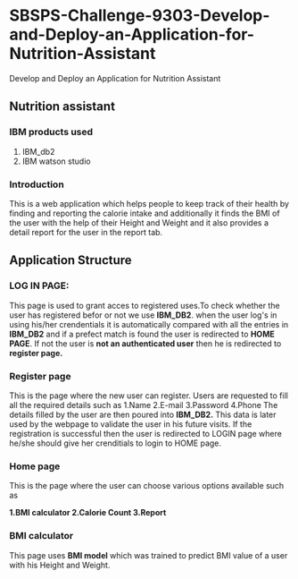 # SBSPS-Challenge-9303-Develop-and-Deploy-an-Application-for-Nutrition-Assistant
Develop and Deploy an Application for Nutrition Assistant

## Nutrition assistant

### IBM products used
1. IBM_db2
2. IBM watson studio
### Introduction

This is a web application which helps people to keep track of their health by finding and reporting the calorie intake and additionally it finds the BMI of the user with the help of their Height and Weight and it also provides a detail report for the user in the report tab.

## Application Structure

### LOG IN PAGE:
This page is used to grant acces to registered uses.To check whether the user has registered befor or not we use  **IBM_DB2**.
when the user log's in using his/her crendentials it is automatically compared with all the entries in **IBM_DB2** and if a prefect match is found the user is redirected to **HOME PAGE**. 
If not the user is **not an authenticated user** then he is redirected to **register page.**

### Register page

This is the page where the new user can register. 
Users are requested to fill all the required details such as 
1.Name
2.E-mail
3.Password
4.Phone
The details filled by the user are then poured into **IBM_DB2.**
This data is later used by the webpage to validate the user in his future visits.
If the registration is successful then the user is redirected to LOGIN page where he/she should give her crenditials to login to HOME page.

### Home page

This is the page where the user can choose various options available such as

**1.BMI calculator
2.Calorie Count
3.Report**

### BMI calculator

This page uses **BMI model** which was trained to predict BMI value of a user with his Height and Weight.

